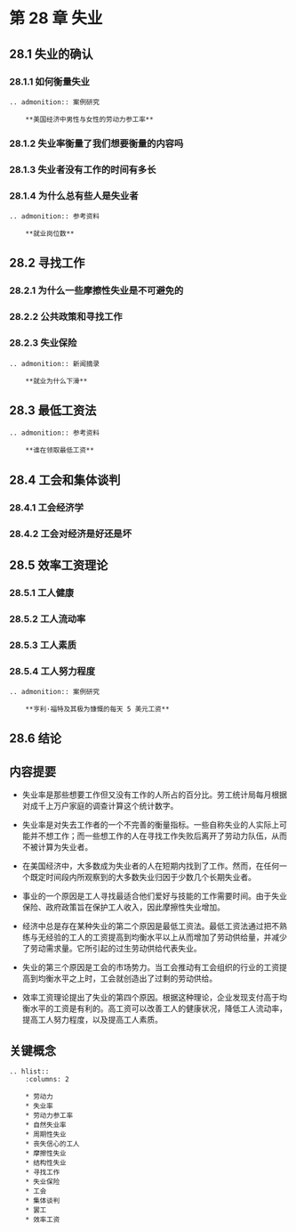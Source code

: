 # 第 28 章 失业

## 28.1 失业的确认

### 28.1.1 如何衡量失业

```eval_rst
.. admonition:: 案例研究

    **美国经济中男性与女性的劳动力参工率**
```

### 28.1.2 失业率衡量了我们想要衡量的内容吗

### 28.1.3 失业者没有工作的时间有多长

### 28.1.4 为什么总有些人是失业者

```eval_rst
.. admonition:: 参考资料

    **就业岗位数**
```

## 28.2 寻找工作

### 28.2.1 为什么一些摩擦性失业是不可避免的

### 28.2.2 公共政策和寻找工作

### 28.2.3 失业保险

```eval_rst
.. admonition:: 新闻摘录

    **就业为什么下滑**
```

## 28.3 最低工资法

```eval_rst
.. admonition:: 参考资料

    **谁在领取最低工资**
```

## 28.4 工会和集体谈判

### 28.4.1 工会经济学

### 28.4.2 工会对经济是好还是坏

## 28.5 效率工资理论

### 28.5.1 工人健康

### 28.5.2 工人流动率

### 28.5.3 工人素质

### 28.5.4 工人努力程度

```eval_rst
.. admonition:: 案例研究

    **亨利·福特及其极为慷慨的每天 5 美元工资**
```

## 28.6 结论

## 内容提要

- 失业率是那些想要工作但又没有工作的人所占的百分比。劳工统计局每月根据对成千上万户家庭的调查计算这个统计数字。

- 失业率是对失去工作者的一个不完善的衡量指标。一些自称失业的人实际上可能并不想工作；而一些想工作的人在寻找工作失败后离开了劳动力队伍，从而不被计算为失业者。

- 在美国经济中，大多数成为失业者的人在短期内找到了工作。然而，在任何一个既定时间段内所观察到的大多数失业归因于少数几个长期失业者。

- 事业的一个原因是工人寻找最适合他们爱好与技能的工作需要时间。由于失业保险、政府政策旨在保护工人收入，因此摩擦性失业增加。

- 经济中总是存在某种失业的第二个原因是最低工资法。最低工资法通过把不熟练与无经验的工人的工资提高到均衡水平以上从而增加了劳动供给量，并减少了劳动需求量。它所引起的过生劳动供给代表失业。

- 失业的第三个原因是工会的市场势力。当工会推动有工会组织的行业的工资提高到均衡水平之上时，工会就创造出了过剩的劳动供给。

- 效率工资理论提出了失业的第四个原因。根据这种理论，企业发现支付高于均衡水平的工资是有利的。高工资可以改善工人的健康状况，降低工人流动率，提高工人努力程度，以及提高工人素质。

## 关键概念

```eval_rst
.. hlist::
    :columns: 2

    * 劳动力
    * 失业率
    * 劳动力参工率
    * 自然失业率
    * 周期性失业
    * 丧失信心的工人
    * 摩擦性失业
    * 结构性失业
    * 寻找工作
    * 失业保险
    * 工会
    * 集体谈判
    * 罢工
    * 效率工资
```
